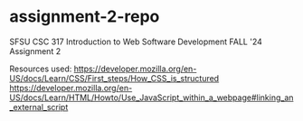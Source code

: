 # assignment-2-repo
SFSU CSC 317 Introduction to Web Software Development FALL '24
Assignment 2

Resources used:
https://developer.mozilla.org/en-US/docs/Learn/CSS/First_steps/How_CSS_is_structured
https://developer.mozilla.org/en-US/docs/Learn/HTML/Howto/Use_JavaScript_within_a_webpage#linking_an_external_script
